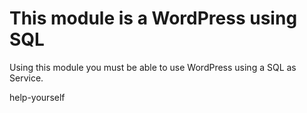 # This module is a WordPress using SQL

Using this module you must be able to use WordPress using a SQL as Service.

help-yourself
